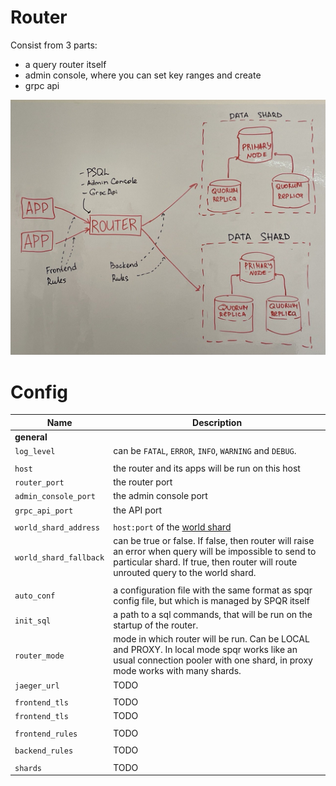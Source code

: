 # Router

Consist from 3 parts:
- a query router itself
- admin console, where you can set key ranges and create 
- grpc api

![Router schema](router.jpg "Router")

# Config

| **Name**               | **Description**                                                                                                                                                                               |
| ---------------------- | --------------------------------------------------------------------------------------------------------------------------------------------------------------------------------------------- |
|  **general**           |                                                                                                                                                                                               |
| `log_level`            | can be `FATAL`, `ERROR`, `INFO`, `WARNING` and `DEBUG`.                                                                                                                                                 |
|                        |                                                                                                                                                                                               |
| `host`                 | the router and its apps will be run on this host                                                                                                                                              |
| `router_port`          | the router port                                                                                                                                                                               |
| `admin_console_port`   | the admin console port                                                                                                                                                                        |
| `grpc_api_port`        | the API port                                                                                                                                                                                  |
|                        |                                                                                                                                                                                               |
| `world_shard_address`  | `host:port` of the [world shard](worldshard.md)                                                                                                                                               |
| `world_shard_fallback` | can be true or false. If false, then router will raise an error when query will be impossible to send to particular shard. If true, then router will route unrouted query to the world shard. |
|                        |                                                                                                                                                                                               |
| `auto_conf`            | a configuration file with the same format as spqr config file, but which is managed by SPQR itself                                                                                            |
| `init_sql`             | a path to a sql commands, that will be run on the startup of the router.                                                                                                                      |
| `router_mode`          | mode in which router will be run. Can be LOCAL and PROXY. In local mode spqr works like an usual connection pooler with one shard, in proxy mode works with many shards.                      |
| `jaeger_url`           | TODO                                                                                                                                                                                          |
|                        |                                                                                                                                                                                               |
| `frontend_tls`         | TODO                                                                                                                                                                                          |
| `frontend_tls`         | TODO                                                                                                                                                                                          |
|                        |                                                                                                                                                                                               |
| `frontend_rules`       | TODO                                                                                                                                                                                          |
|                        |                                                                                                                                                                                               |
| `backend_rules`        | TODO                                                                                                                                                                                          |
|                        |                                                                                                                                                                                               |
| `shards`               | TODO                                                                                                                                                                                          |
